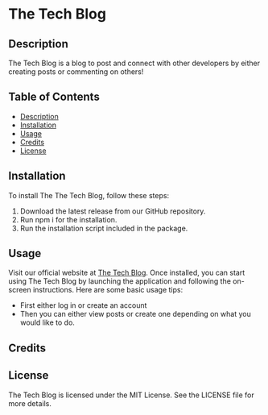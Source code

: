 # The Tech Blog

## Description

The Tech Blog is a blog to post and connect with other developers by either creating posts or commenting on others!

## Table of Contents

- [Description](#description)
- [Installation](#installation)
- [Usage](#usage)
- [Credits](#credits)
- [License](#license)

## Installation

To install The The Tech Blog, follow these steps:

1. Download the latest release from our GitHub repository.
2. Run npm i for the installation.
3. Run the installation script included in the package.

## Usage

Visit our official website at [The Tech Blog](https://stretchs-tech-blog-a3c6dc1a10d9.herokuapp.com/).
Once installed, you can start using The Tech Blog by launching the application and following the on-screen instructions. Here are some basic usage tips:

- First either log in or create an account
- Then you can either view posts or create one depending on what you would like to do.

## Credits

## License

The Tech Blog is licensed under the MIT License. See the LICENSE file for more details.
